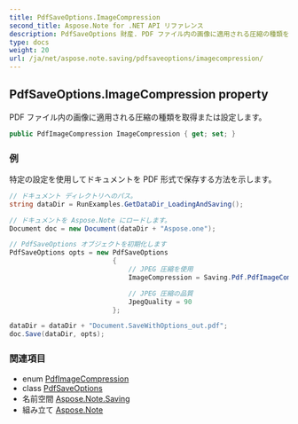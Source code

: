 ```yaml
---
title: PdfSaveOptions.ImageCompression
second_title: Aspose.Note for .NET API リファレンス
description: PdfSaveOptions 財産. PDF ファイル内の画像に適用される圧縮の種類を取得または設定します
type: docs
weight: 20
url: /ja/net/aspose.note.saving/pdfsaveoptions/imagecompression/
---
```

## PdfSaveOptions.ImageCompression property

PDF ファイル内の画像に適用される圧縮の種類を取得または設定します。

```csharp
public PdfImageCompression ImageCompression { get; set; }
```

### 例

特定の設定を使用してドキュメントを PDF 形式で保存する方法を示します。

```csharp
// ドキュメント ディレクトリへのパス。
string dataDir = RunExamples.GetDataDir_LoadingAndSaving();

// ドキュメントを Aspose.Note にロードします。
Document doc = new Document(dataDir + "Aspose.one");

// PdfSaveOptions オブジェクトを初期化します
PdfSaveOptions opts = new PdfSaveOptions
                          {
                              // JPEG 圧縮を使用
                              ImageCompression = Saving.Pdf.PdfImageCompression.Jpeg,

                              // JPEG 圧縮の品質
                              JpegQuality = 90
                          };

dataDir = dataDir + "Document.SaveWithOptions_out.pdf";
doc.Save(dataDir, opts);
```

### 関連項目

* enum [PdfImageCompression](../../../aspose.note.saving.pdf/pdfimagecompression/)
* class [PdfSaveOptions](../)
* 名前空間 [Aspose.Note.Saving](../../pdfsaveoptions/)
* 組み立て [Aspose.Note](../../../)


